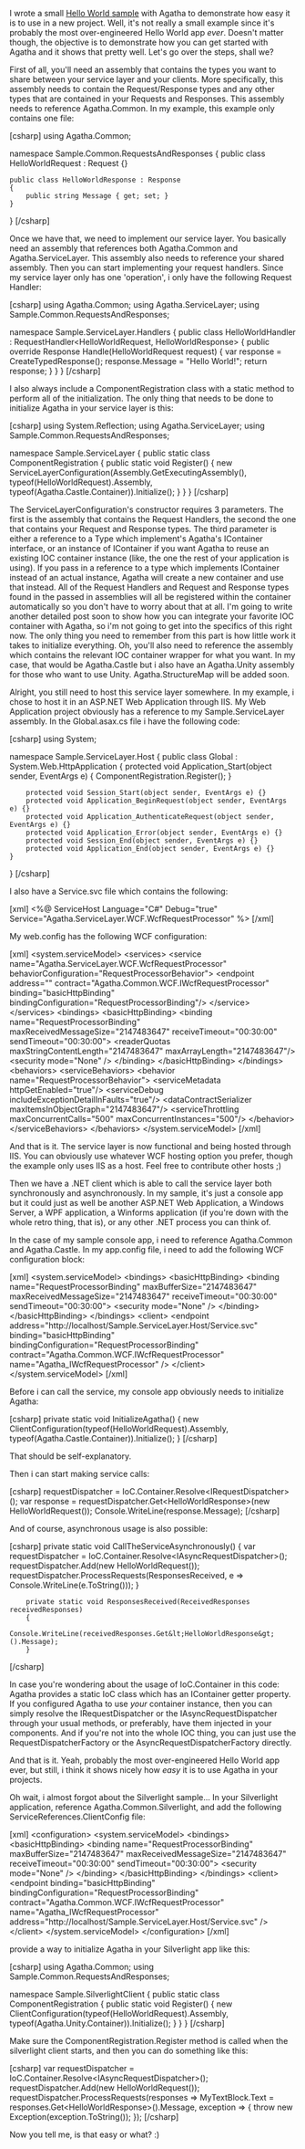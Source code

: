 I wrote a small <a href="http://code.google.com/p/agatha-rrsl/source/browse/#svn/trunk/examples">Hello World sample</a> with Agatha to demonstrate how easy it is to use in a new project.  Well, it's not really a small example since it's probably the most over-engineered Hello World app <em>ever</em>.  Doesn't matter though, the objective is to demonstrate how you can get started with Agatha and it shows that pretty well.  Let's go over the steps, shall we?

First of all, you'll need an assembly that contains the types you want to share between your service layer and your clients.  More specifically, this assembly needs to contain the Request/Response types and any other types that are contained in your Requests and Responses.  This assembly needs to reference Agatha.Common.  In my example, this example only contains one file:

<div>
[csharp]
using Agatha.Common;
 
namespace Sample.Common.RequestsAndResponses
{
    public class HelloWorldRequest : Request {}
 
    public class HelloWorldResponse : Response
    {
        public string Message { get; set; }
    }
}
[/csharp]
</div>

Once we have that, we need to implement our service layer.  You basically need an assembly that references both Agatha.Common and Agatha.ServiceLayer.  This assembly also needs to reference your shared assembly.  Then you can start implementing your request handlers.  Since my service layer only has one 'operation', i only have the following Request Handler:

<div>
[csharp]
using Agatha.Common;
using Agatha.ServiceLayer;
using Sample.Common.RequestsAndResponses;
 
namespace Sample.ServiceLayer.Handlers
{
    public class HelloWorldHandler : RequestHandler&lt;HelloWorldRequest, HelloWorldResponse&gt;
    {
        public override Response Handle(HelloWorldRequest request)
        {
            var response = CreateTypedResponse();
            response.Message = &quot;Hello World!&quot;;
            return response;
        }
    }
}
[/csharp]
</div>

I also always include a ComponentRegistration class with a static method to perform all of the initialization.  The only thing that needs to be done to initialize Agatha in your service layer is this:

<div>
[csharp]
using System.Reflection;
using Agatha.ServiceLayer;
using Sample.Common.RequestsAndResponses;
 
namespace Sample.ServiceLayer
{
    public static class ComponentRegistration
    {
        public static void Register()
        {
            new ServiceLayerConfiguration(Assembly.GetExecutingAssembly(), typeof(HelloWorldRequest).Assembly,
                typeof(Agatha.Castle.Container)).Initialize();
        }
    }
}
[/csharp]
</div>

The ServiceLayerConfiguration's constructor requires 3 parameters.  The first is the assembly that contains the Request Handlers, the second the one that contains your Request and Response types.  The third parameter is either a reference to a Type which implement's Agatha's IContainer interface, or an instance of IContainer if you want Agatha to reuse an existing IOC container instance (like, the one the rest of your application is using).  If you pass in a reference to a type which implements IContainer instead of an actual instance, Agatha will create a new container and use that instead.  All of the Request Handlers and Request and Response types found in the passed in assemblies will all be registered within the container automatically so you don't have to worry about that at all.  I'm going to write another detailed post soon to show how you can integrate your favorite IOC container with Agatha, so i'm not going to get into the specifics of this right now.  The only thing you need to remember from this part is how little work it takes to initialize everything.  Oh, you'll also need to reference the assembly which contains the relevant IOC container wrapper for what you want.  In my case, that would be Agatha.Castle but i also have an Agatha.Unity assembly for those who want to use Unity.  Agatha.StructureMap will be added soon.

Alright, you still need to host this service layer somewhere.  In my example, i chose to host it in an ASP.NET Web Application through IIS.  My Web Application project obviously has a reference to my Sample.ServiceLayer assembly.  In the Global.asax.cs file i have the following code:

<div>
[csharp]
using System;
 
namespace Sample.ServiceLayer.Host
{
    public class Global : System.Web.HttpApplication
    {
        protected void Application_Start(object sender, EventArgs e)
        {
            ComponentRegistration.Register();
        }
 
        protected void Session_Start(object sender, EventArgs e) {}
        protected void Application_BeginRequest(object sender, EventArgs e) {}
        protected void Application_AuthenticateRequest(object sender, EventArgs e) {}
        protected void Application_Error(object sender, EventArgs e) {}
        protected void Session_End(object sender, EventArgs e) {}
        protected void Application_End(object sender, EventArgs e) {}
    }
}
[/csharp]
</div>

I also have a Service.svc file which contains the following:

<div>
[xml]
&lt;%@ ServiceHost Language=&quot;C#&quot; Debug=&quot;true&quot; Service=&quot;Agatha.ServiceLayer.WCF.WcfRequestProcessor&quot; %&gt;
[/xml]
</div>

My web.config has the following WCF configuration:

<div>
[xml]
  &lt;system.serviceModel&gt;
    &lt;services&gt;
      &lt;service name=&quot;Agatha.ServiceLayer.WCF.WcfRequestProcessor&quot; behaviorConfiguration=&quot;RequestProcessorBehavior&quot;&gt;
        &lt;endpoint address=&quot;&quot; contract=&quot;Agatha.Common.WCF.IWcfRequestProcessor&quot; binding=&quot;basicHttpBinding&quot;
                  bindingConfiguration=&quot;RequestProcessorBinding&quot;/&gt;
      &lt;/service&gt;
    &lt;/services&gt;
    &lt;bindings&gt;
      &lt;basicHttpBinding&gt;
        &lt;binding name=&quot;RequestProcessorBinding&quot; maxReceivedMessageSize=&quot;2147483647&quot; receiveTimeout=&quot;00:30:00&quot; sendTimeout=&quot;00:30:00&quot;&gt;
          &lt;readerQuotas maxStringContentLength=&quot;2147483647&quot; maxArrayLength=&quot;2147483647&quot;/&gt;
          &lt;security mode=&quot;None&quot; /&gt;
        &lt;/binding&gt;
      &lt;/basicHttpBinding&gt;
    &lt;/bindings&gt;
    &lt;behaviors&gt;
      &lt;serviceBehaviors&gt;
        &lt;behavior name=&quot;RequestProcessorBehavior&quot;&gt;
          &lt;serviceMetadata httpGetEnabled=&quot;true&quot;/&gt;
          &lt;serviceDebug includeExceptionDetailInFaults=&quot;true&quot;/&gt;
          &lt;dataContractSerializer maxItemsInObjectGraph=&quot;2147483647&quot;/&gt;
          &lt;serviceThrottling maxConcurrentCalls=&quot;500&quot; maxConcurrentInstances=&quot;500&quot;/&gt;
        &lt;/behavior&gt;
      &lt;/serviceBehaviors&gt;
    &lt;/behaviors&gt;
  &lt;/system.serviceModel&gt;
[/xml]
</div>

And that is it.  The service layer is now functional and being hosted through IIS.  You can obviously use whatever WCF hosting option you prefer, though the example only uses IIS as a host.  Feel free to contribute other hosts ;)

Then we have a .NET client which is able to call the service layer both synchronously and asynchronously.  In my sample, it's just a console app but it could just as well be another ASP.NET Web Application, a Windows Server, a WPF application, a Winforms application (if you're down with the whole retro thing, that is), or any other .NET process you can think of.

In the case of my sample console app, i need to reference Agatha.Common and Agatha.Castle.  In my app.config file, i need to add the following WCF configuration block:

<div>
[xml]
  &lt;system.serviceModel&gt;
    &lt;bindings&gt;
      &lt;basicHttpBinding&gt;
        &lt;binding name=&quot;RequestProcessorBinding&quot; maxBufferSize=&quot;2147483647&quot; maxReceivedMessageSize=&quot;2147483647&quot;
                 receiveTimeout=&quot;00:30:00&quot; sendTimeout=&quot;00:30:00&quot;&gt;
          &lt;security mode=&quot;None&quot; /&gt;
        &lt;/binding&gt;
      &lt;/basicHttpBinding&gt;
    &lt;/bindings&gt;
    &lt;client&gt;
      &lt;endpoint address=&quot;http://localhost/Sample.ServiceLayer.Host/Service.svc&quot;
            binding=&quot;basicHttpBinding&quot; bindingConfiguration=&quot;RequestProcessorBinding&quot;
            contract=&quot;Agatha.Common.WCF.IWcfRequestProcessor&quot; name=&quot;Agatha_IWcfRequestProcessor&quot; /&gt;
    &lt;/client&gt;
  &lt;/system.serviceModel&gt;
[/xml]
</div>

Before i can call the service, my console app obviously needs to initialize Agatha:

<div>
[csharp]
        private static void InitializeAgatha()
        {
            new ClientConfiguration(typeof(HelloWorldRequest).Assembly, typeof(Agatha.Castle.Container)).Initialize();
        }
[/csharp]
</div>

That should be self-explanatory.

Then i can start making service calls:

<div>
[csharp]
                requestDispatcher = IoC.Container.Resolve&lt;IRequestDispatcher&gt;();
                var response = requestDispatcher.Get&lt;HelloWorldResponse&gt;(new HelloWorldRequest());
                Console.WriteLine(response.Message);
[/csharp]
</div>

And of course, asynchronous usage is also possible:

<div>
[csharp]
        private static void CallTheServiceAsynchronously()
        {
            var requestDispatcher = IoC.Container.Resolve&lt;IAsyncRequestDispatcher&gt;();
            requestDispatcher.Add(new HelloWorldRequest());
            requestDispatcher.ProcessRequests(ResponsesReceived, e =&gt; Console.WriteLine(e.ToString()));
        }
 
        private static void ResponsesReceived(ReceivedResponses receivedResponses)
        {
            Console.WriteLine(receivedResponses.Get&lt;HelloWorldResponse&gt;().Message);
        }
[/csharp]
</div>

In case you're wondering about the usage of IoC.Container in this code: Agatha provides a static IoC class which has an IContainer getter property.  If you configured Agatha to use <em>your</em> container instance, then you can simply resolve the IRequestDispatcher or the IAsyncRequestDispatcher through your usual methods, or preferably, have them injected in your components.  And if you're not into the whole IOC thing, you can just use the RequestDispatcherFactory or the AsyncRequestDispatcherFactory directly.

And that is it.  Yeah, probably the most over-engineered Hello World app ever, but still, i think it shows nicely how <em>easy</em> it is to use Agatha in your projects.

Oh wait, i almost forgot about the Silverlight sample... In your Silverlight application, reference Agatha.Common.Silverlight, and add the following ServiceReferences.ClientConfig file:

<div>
[xml]
&lt;configuration&gt;
  &lt;system.serviceModel&gt;
    &lt;bindings&gt;
      &lt;basicHttpBinding&gt;
        &lt;binding name=&quot;RequestProcessorBinding&quot; maxBufferSize=&quot;2147483647&quot; maxReceivedMessageSize=&quot;2147483647&quot;
                 receiveTimeout=&quot;00:30:00&quot; sendTimeout=&quot;00:30:00&quot;&gt;
          &lt;security mode=&quot;None&quot; /&gt;
        &lt;/binding&gt;
      &lt;/basicHttpBinding&gt;
    &lt;/bindings&gt;
    &lt;client&gt;
      &lt;endpoint binding=&quot;basicHttpBinding&quot; bindingConfiguration=&quot;RequestProcessorBinding&quot;
            contract=&quot;Agatha.Common.WCF.IWcfRequestProcessor&quot;
            name=&quot;Agatha_IWcfRequestProcessor&quot;
            address=&quot;http://localhost/Sample.ServiceLayer.Host/Service.svc&quot; /&gt;
    &lt;/client&gt;
  &lt;/system.serviceModel&gt;
&lt;/configuration&gt;
[/xml]
</div>

provide a way to initialize Agatha in your Silverlight app like this:

<div>
[csharp]
using Agatha.Common;
using Sample.Common.RequestsAndResponses;
 
namespace Sample.SilverlightClient
{
    public static class ComponentRegistration
    {
        public static void Register()
        {
            new ClientConfiguration(typeof(HelloWorldRequest).Assembly, typeof(Agatha.Unity.Container)).Initialize();
        }
    }
}
[/csharp]
</div>

Make sure the ComponentRegistration.Register method is called when the silverlight client starts, and then you can do something like this:

<div>
[csharp]
            var requestDispatcher = IoC.Container.Resolve&lt;IAsyncRequestDispatcher&gt;();
            requestDispatcher.Add(new HelloWorldRequest());
            requestDispatcher.ProcessRequests(responses =&gt; MyTextBlock.Text = responses.Get&lt;HelloWorldResponse&gt;().Message,
                exception =&gt; { throw new Exception(exception.ToString()); });
[/csharp]
</div>

Now you tell me, is that easy or what? :)